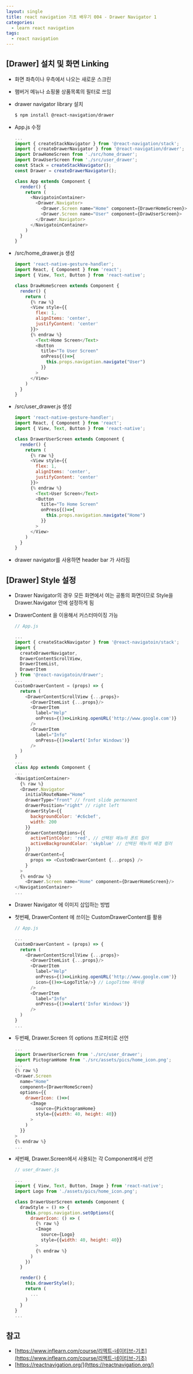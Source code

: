 ```yaml
---
layout: single
title: react navigation 기초 배우기 004 - Drawer Navigator 1
categories: 
  - learn react navigation
tags:
  - react navigation
---
```


## [Drawer] 설치 및 화면 Linking

- 화면 좌측이나 우측에서 나오는 새로운 스크린
- 햄버거 메뉴나 쇼핑몰 상품목록의 필터로 쓰임
- drawer navigator library 설치

  ~~~bash
  $ npm install @react-navigation/drawer
  ~~~

- App.js 수정

  ~~~javascript
  ...
  import { createStackNavigator } from '@react-navigation/stack';
  import { createDrawerNavigator } from '@react-navigation/drawer';
  import DrawHomeScreen from './src/home_drawer';
  import DrawUserScreen from './src/user_drawer';
  const Stack = createStackNavigator();
  const Drawer = createDrawerNavigator();

  class App extends Component {
    render() {
      return (
        <NavigatoinContainer>
          <Drawer.Navigator>
            <Drawer.Screen name="Home" component={DrawerHomeScreen}>
            <Drawer.Screen name="User" component={DrawUserScreen}>
          </Drawer.Navigator>
        </NavigatoinContainer>
      )
    }
  }
  ~~~

- /src/home_drawer.js 생성

  ~~~javascript
  import 'react-native-gesture-handler';
  import React, { Component } from 'react';
  import { View, Text, Button } from 'react-native';

  class DrawHomeScreen extends Component {
    render() {
      return (
        {% raw %}
        <View style={{
          flex: 1,
          alignItems: 'center',
          justifyContent: 'center'
        }}>
        {% endraw %}
          <Text>Home Screen</Text>
          <Button
            title="To User Screen"
            onPress{()=>{
              this.props.navigation.navigate("User")
            }}
          >
        </View>
      )
    }
  }
  ~~~

- /src/user_drawer.js 생성

  ~~~javascript
  import 'react-native-gesture-handler';
  import React, { Component } from 'react';
  import { View, Text, Button } from 'react-native';

  class DrawerUserScreen extends Component {
    render() {
      return (
        {% raw %}
        <View style={{
          flex: 1,
          alignItems: 'center',
          justifyContent: 'center'
        }}>
        {% endraw %}
          <Text>User Screen</Text>
          <Button
            title="To Home Screen"
            onPress{()=>{
              this.props.navigation.navigate("Home")
            }}
          >
        </View>
      )
    }
  }
  ~~~

- drawer navigator를 사용하면 header bar 가 사라짐

## [Drawer] Style 설정

- Drawer Navigator의 경우 모든 화면에서 여는 공통의 화면이므로 Style을 Drawer.Navigator 안에 설정하게 됨
- DrawerContent 을 이용해서 커스터마이징 가능

  ~~~javascript
  // App.js

  ...
  import { createStackNavigator } from '@react-navigatoin/stack';
  import {
    createDrawerNavigator,
    DrawerContentScrollView,
    DrawerItemList,
    DrawerItem
  } from '@react-navigatoin/drawer';
  ...
  CustomDrawerContent = (props) => {
    return (
      <DrawerContentScrollView {...props}>
        <DrawerItemList {...props}/>
        <DrawerItem
          label="Help"
          onPress={()=>Linking.openURL('http://www.google.com')}
        />
        <DrawerItem
          label="Info"
          onPress={()=>alert('Infor Windows')}
        />
    )
  }
  ...
  class App extends Component {
  ...
  <NavigationContainer>
    {% raw %}
    <Drawer.Navigator
      initialRouteName="Home"
      drawerType="front" // front slide permanent
      drawerPosition="right" // right left
      drawerStyle={{
        backgroundColor: '#c6cbef',
        width: 200
      }}
      drawerContentOptions={{
        activeTintColor: 'red', // 선택된 메뉴의 폰트 컬러
        activeBackgroundColor: 'skyblue' // 선택된 메뉴의 배경 컬러
      }}
      drawerContent={
        props => <CustomDrawerContent {...props} />
      }
    >
    {% endraw %}
      <Drawer.Screen name="Home" component={DrawerHomeScreen}/>
  </NavigationContainer>
  ...
  ~~~

- Drawer Navigator 에 이미지 삽입하는 방법
- 첫번째, DrawerContent 에 쓰이는 CustomDrawerContent를 활용

  ~~~javascript
  // App.js

  ...
  CustomDrawerContent = (props) => {
    return (
      <DrawerContentScrollView {...props}>
        <DrawerItemList {...props}/>
        <DrawerItem
          label="Help"
          onPress={()=>Linking.openURL('http://www.google.com')}
          icon={()=><LogoTitle/>} // LogoTitme 재사용
        />
        <DrawerItem
          label="Info"
          onPress={()=>alert('Infor Windows')}
        />
    )
  }
  ...
  ~~~

- 두번째, Drawer.Screen 의 options 프로퍼티로 선언

  ~~~javascript
  ...
  import DrawerUserScreen from './src/user_drawer';
  import PictogramHome from './src/assets/pics/home_icon.png';
  ...
  {% raw %}
  <Drawer.Screen
    name="Home"
    component={DrawerHomeScreen}
    options={{
      drawerIcon: ()=>(
        <Image
          source={PicktogramHome}
          style={{width: 40, height: 40}}
        >
      )
    }}
  >
  {% endraw %}
  ...
  ~~~

- 세번째, Drawer.Screen에서 사용되는 각 Component에서 선언

  ~~~javascript
  // user_drawer.js

  ...
  import { View, Text, Button, Image } from 'react-native';
  import Logo from './assets/pics/home_icon.png';
  
  class DrawerUserScreen extends Component {
    drawStyle = () => {
      this.props.navigation.setOptions({
        drawerIcon: () => (
          {% raw %}
          <Image
            source={Logo}
            style={{width: 40, height: 40}}
          >
          {% endraw %}
        )
      })
    }

    render() {
      this.drawerStyle();
      return (
        ...
      )
    }
  }
  ...
  ~~~

## 참고
- [https://www.inflearn.com/course/리액트-네이티브-기초](https://www.inflearn.com/course/리액트-네이티브-기초)
- [https://reactnavigation.org/](https://reactnavigation.org/)
